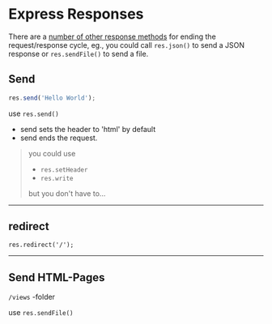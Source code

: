 # Express Responses

There are a [number of other response methods](https://expressjs.com/en/guide/routing.html#response-methods) for ending the request/response cycle, eg., you could call `res.json()` to send a JSON response or `res.sendFile()` to send a file.



## Send

```js
res.send('Hello World');
```

use `res.send()`

- send sets the header to 'html' by default
- send ends the request.

> you could use 
>
> - `res.setHeader`
> - `res.write`
>
> but you don't have to…
>

------

## redirect

```
res.redirect('/');
```

------

## Send HTML-Pages

`/views` -folder

use `res.sendFile()`